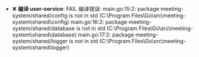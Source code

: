 - ❌ **编译 user-service**: FAIL
  编译错误: main.go:15:2: package meeting-system/shared/config is not in std (C:\Program Files\Go\src\meeting-system\shared\config) main.go:16:2: package meeting-system/shared/database is not in std (C:\Program Files\Go\src\meeting-system\shared\database) main.go:17:2: package meeting-system/shared/logger is not in std (C:\Program Files\Go\src\meeting-system\shared\logger) 


